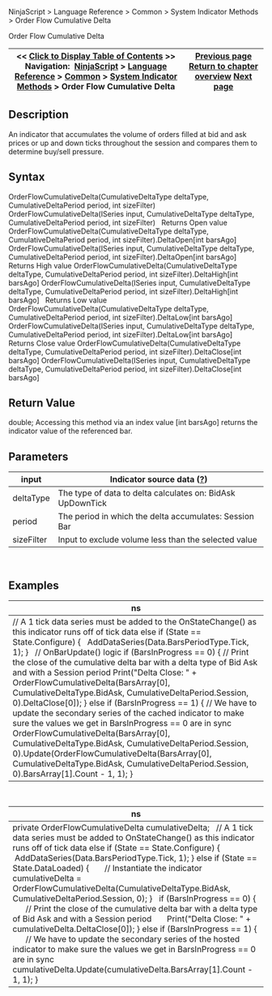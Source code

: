 ﻿
NinjaScript > Language Reference > Common > System Indicator Methods > Order Flow Cumulative Delta

Order Flow Cumulative Delta

| << [Click to Display Table of Contents](order_flow_cumulative_delta2.md) >> **Navigation:**     [NinjaScript](ninjascript.md) > [Language Reference](language_reference_wip.md) > [Common](common.md) > [System Indicator Methods](indicators.md) > Order Flow Cumulative Delta | [Previous page](on_balance_volume_obv.md) [Return to chapter overview](indicators.md) [Next page](order_flow_volumetric_bars2.md) |
| --- | --- |
## Description
An indicator that accumulates the volume of orders filled at bid and ask prices or up and down ticks throughout the session and compares them to determine buy/sell pressure.
 
## Syntax
OrderFlowCumulativeDelta(CumulativeDeltaType deltaType, CumulativeDeltaPeriod period, int sizeFilter)
OrderFlowCumulativeDelta(ISeries<double> input, CumulativeDeltaType deltaType, CumulativeDeltaPeriod period, int sizeFilter)
 
Returns Open value
OrderFlowCumulativeDelta(CumulativeDeltaType deltaType, CumulativeDeltaPeriod period, int sizeFilter).DeltaOpen[int barsAgo]
OrderFlowCumulativeDelta(ISeries<double> input, CumulativeDeltaType deltaType, CumulativeDeltaPeriod period, int sizeFilter).DeltaOpen[int barsAgo]
 
Returns High value
OrderFlowCumulativeDelta(CumulativeDeltaType deltaType, CumulativeDeltaPeriod period, int sizeFilter).DeltaHigh[int barsAgo]
OrderFlowCumulativeDelta(ISeries<double> input, CumulativeDeltaType deltaType, CumulativeDeltaPeriod period, int sizeFilter).DeltaHigh[int barsAgo]
 
Returns Low value
OrderFlowCumulativeDelta(CumulativeDeltaType deltaType, CumulativeDeltaPeriod period, int sizeFilter).DeltaLow[int barsAgo]
OrderFlowCumulativeDelta(ISeries<double> input, CumulativeDeltaType deltaType, CumulativeDeltaPeriod period, int sizeFilter).DeltaLow[int barsAgo]
 
Returns Close value
OrderFlowCumulativeDelta(CumulativeDeltaType deltaType, CumulativeDeltaPeriod period, int sizeFilter).DeltaClose[int barsAgo]
OrderFlowCumulativeDelta(ISeries<double> input, CumulativeDeltaType deltaType, CumulativeDeltaPeriod period, int sizeFilter).DeltaClose[int barsAgo]

## Return Value
double; Accessing this method via an index value [int barsAgo] returns the indicator value of the referenced bar.

## Parameters

| input | Indicator source data ([?](valid_input_data_for_indicator.md)) |
| --- | --- |
| deltaType | The type of data to delta calculates on: BidAsk UpDownTick |
| period | The period in which the delta accumulates: Session Bar |
| sizeFilter | Input to exclude volume less than the selected value |
 
## 
## Examples

| ns |
| --- |
| // A 1 tick data series must be added to the OnStateChange() as this indicator runs off of tick data else if (State == State.Configure) {    AddDataSeries(Data.BarsPeriodType.Tick, 1); }   // OnBarUpdate() logic if (BarsInProgress == 0) { // Print the close of the cumulative delta bar with a delta type of Bid Ask and with a Session period Print("Delta Close: " + OrderFlowCumulativeDelta(BarsArray[0], CumulativeDeltaType.BidAsk, CumulativeDeltaPeriod.Session, 0).DeltaClose[0]); } else if (BarsInProgress == 1) { // We have to update the secondary series of the cached indicator to make sure the values we get in BarsInProgress == 0 are in sync OrderFlowCumulativeDelta(BarsArray[0], CumulativeDeltaType.BidAsk, CumulativeDeltaPeriod.Session, 0).Update(OrderFlowCumulativeDelta(BarsArray[0], CumulativeDeltaType.BidAsk, CumulativeDeltaPeriod.Session, 0).BarsArray[1].Count - 1, 1); } |
 

| ns |
| --- |
| private OrderFlowCumulativeDelta cumulativeDelta;   // A 1 tick data series must be added to OnStateChange() as this indicator runs off of tick data else if (State == State.Configure) {  AddDataSeries(Data.BarsPeriodType.Tick, 1); } else if (State == State.DataLoaded) {        // Instantiate the indicator        cumulativeDelta = OrderFlowCumulativeDelta(CumulativeDeltaType.BidAsk, CumulativeDeltaPeriod.Session, 0); }   if (BarsInProgress == 0) {        // Print the close of the cumulative delta bar with a delta type of Bid Ask and with a Session period        Print("Delta Close: " + cumulativeDelta.DeltaClose[0]); } else if (BarsInProgress == 1) {        // We have to update the secondary series of the hosted indicator to make sure the values we get in BarsInProgress == 0 are in sync        cumulativeDelta.Update(cumulativeDelta.BarsArray[1].Count - 1, 1); } |
